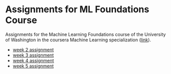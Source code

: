 # Assignments for ML Foundations Course

Assignments for the Machine Learning Foundations course of the University of Washington in the coursera Machine Learning specialization ([link](https://www.coursera.org/learn/ml-foundations/)).

- [week 2 assignment](https://github.com/MrLoh/ml_foundations_class/blob/master/w2.ipynb)
- [week 3 assignment](https://github.com/MrLoh/ml_foundations_class/blob/master/w3.ipynb)
- [week 4 assignment](https://github.com/MrLoh/ml_foundations_class/blob/master/w4.ipynb)
- [week 5 assignment](https://github.com/MrLoh/ml_foundations_class/blob/master/w5.ipynb)

<!-- - [week 6 assignment](https://github.com/MrLoh/ml_foundations_class/blob/master/w6.ipynb) -->